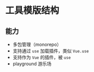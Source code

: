 # 工具模版结构

## 能力
- 多包管理（monorepo）
- 支持通过 `use` 加载插件，类似 `Vue.use`
- 支持作为 `Vue` 的插件，被 `use`
- playground 游乐场 